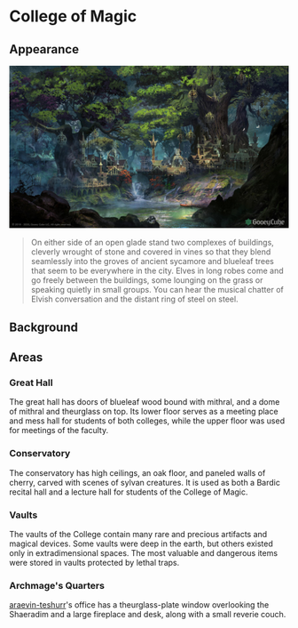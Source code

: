 # College of Magic
## Appearance
![elven_city_in_forest_by_ferdinandladera_dej1eyl-fullview](elven_city_in_forest_by_ferdinandladera_dej1eyl-fullview.jpg)

> On either side of an open glade stand two complexes of buildings, cleverly wrought of stone and covered in vines so that they blend seamlessly into the groves of ancient sycamore and blueleaf trees that seem to be everywhere in the city. Elves in long robes come and go freely between the buildings, some lounging on the grass or speaking quietly in small groups. You can hear the musical chatter of Elvish conversation and the distant ring of steel on steel.

## Background

## Areas
### Great Hall
The great hall has doors of blueleaf wood bound with mithral, and a dome of mithral and theurglass on top. Its lower floor serves as a meeting place and mess hall for students of both colleges, while the upper floor was used for meetings of the faculty.
### Conservatory
The conservatory has high ceilings, an oak floor, and paneled walls of cherry, carved with scenes of sylvan creatures. It is used as both a Bardic recital hall and a lecture hall for students of the College of Magic.
### Vaults
The vaults of the College contain many rare and precious artifacts and magical devices. Some vaults were deep in the earth, but others existed only in extradimensional spaces. The most valuable and dangerous items were stored in vaults protected by lethal traps.
### Archmage's Quarters
[araevin-teshurr](../../npcs/araevin-teshurr.md)'s office has a theurglass-plate window overlooking the Shaeradim and a large fireplace and desk, along with a small reverie couch.